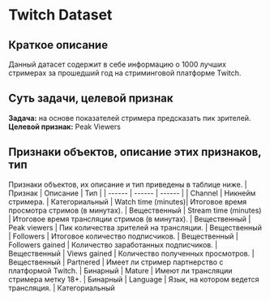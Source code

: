 # Twitch Dataset

## Краткое описание

Данный датасет содержит в себе информацию о 1000 лучших стримерах за прошедший год на стриминговой платформе Twitch.

## Суть задачи, целевой признак

**Задача:** на основе показателей стримера предсказать пик зрителей.
**Целевой признак:** Peak Viewers

## Признаки объектов, описание этих признаков, тип
Признаки объектов, их описание и тип приведены в таблице ниже.
| Признак | Описание | Тип |
| ------ | ------ | ------ |
| Channel | Никнейм стримера. | Категориальный
| Watch time (minutes)| Итоговое время просмотра стримов (в минутах). | Вещественный
| Stream time (minutes) | Итоговое время трансляции стримов (в минутах). | Вещественный
| Peak viewers | Пик количества зрителей на трансляции. | Вещественный
| Followers | Итоговое количество подписчиков.  | Вещественный
| Followers gained | Количество заработанных подписчиков. | Вещественный
| Views gained | Количество полученных просмотров. | Вещественный
| Partnered | Имеет ли стример партнерство с платформой Twitch. | Бинарный
| Mature | Имеют ли трансляции стримера метку 18+.  | Бинарный
| Language | Язык, на котором ведется трансляция. | Категориальный
